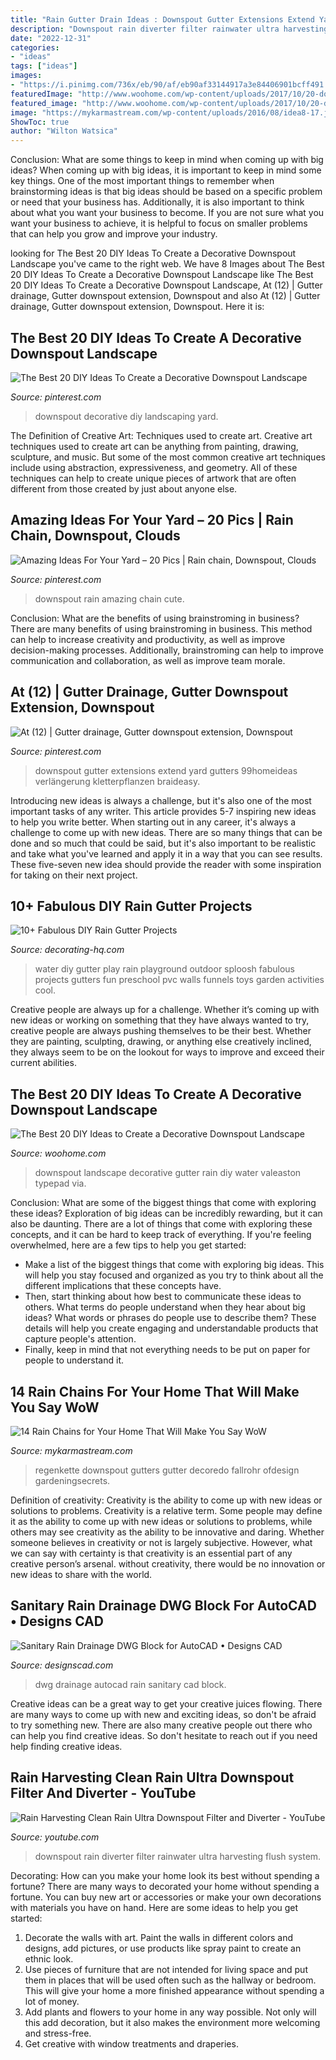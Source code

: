 ```yaml
---
title: "Rain Gutter Drain Ideas : Downspout Gutter Extensions Extend Yard Gutters 99homeideas Verlängerung Kletterpflanzen Braideasy"
description: "Downspout rain diverter filter rainwater ultra harvesting flush system"
date: "2022-12-31"
categories:
- "ideas"
tags: ["ideas"]
images:
- "https://i.pinimg.com/736x/eb/90/af/eb90af33144917a3e84406901bcff491.jpg"
featuredImage: "http://www.woohome.com/wp-content/uploads/2017/10/20-downspout-landscape.jpg"
featured_image: "http://www.woohome.com/wp-content/uploads/2017/10/20-downspout-landscape.jpg"
image: "https://mykarmastream.com/wp-content/uploads/2016/08/idea8-17.jpg"
ShowToc: true
author: "Wilton Watsica"
---
```



Conclusion: What are some things to keep in mind when coming up with big ideas?
When coming up with big ideas, it is important to keep in mind some key things. One of the most important things to remember when brainstorming ideas is that big ideas should be based on a specific problem or need that your business has. Additionally, it is also important to think about what you want your business to become. If you are not sure what you want your business to achieve, it is helpful to focus on smaller problems that can help you grow and improve your industry.

	

		
looking for The Best 20 DIY Ideas To Create a Decorative Downspout Landscape you've came to the right web. We have 8 Images about The Best 20 DIY Ideas To Create a Decorative Downspout Landscape like The Best 20 DIY Ideas To Create a Decorative Downspout Landscape, At (12) | Gutter drainage, Gutter downspout extension, Downspout and also At (12) | Gutter drainage, Gutter downspout extension, Downspout. Here it is:
		
    
## The Best 20 DIY Ideas To Create A Decorative Downspout Landscape

<img loading=lazy src="https://i.pinimg.com/736x/7d/86/21/7d862168a7d7d726e50477df26fda25d.jpg" onerror="this.onerror=null;this.src='https://tse3.mm.bing.net/th?id=OIP.aKbhUIBKPCCKVKuyxQwf7gHaL6&amp;pid=15.1';" alt="The Best 20 DIY Ideas To Create a Decorative Downspout Landscape">

_Source: pinterest.com_

>downspout decorative diy landscaping yard. 

	

The Definition of Creative Art: Techniques used to create art.
Creative art techniques used to create art can be anything from painting, drawing, sculpture, and music. But some of the most common creative art techniques include using abstraction, expressiveness, and geometry. All of these techniques can help to create unique pieces of artwork that are often different from those created by just about anyone else.

    
## Amazing Ideas For Your Yard – 20 Pics | Rain Chain, Downspout, Clouds

<img loading=lazy src="https://i.pinimg.com/736x/f8/f0/a9/f8f0a97a43e86669e789c0c1a94d2a79--cute-ideas-amazing-ideas.jpg" onerror="this.onerror=null;this.src='https://tse3.mm.bing.net/th?id=OIP.hGPFZOralgAtH5lHpknnXQHaKw&amp;pid=15.1';" alt="Amazing Ideas For Your Yard – 20 Pics | Rain chain, Downspout, Clouds">

_Source: pinterest.com_

>downspout rain amazing chain cute. 

	

Conclusion: What are the benefits of using brainstroming in business?
There are many benefits of using brainstroming in business. This method can help to increase creativity and productivity, as well as improve decision-making processes. Additionally, brainstroming can help to improve communication and collaboration, as well as improve team morale.

    
## At (12) | Gutter Drainage, Gutter Downspout Extension, Downspout

<img loading=lazy src="https://i.pinimg.com/736x/eb/90/af/eb90af33144917a3e84406901bcff491.jpg" onerror="this.onerror=null;this.src='https://tse4.mm.bing.net/th?id=OIP.Fn-fmepG-h67JnVpo1mHKwAAAA&amp;pid=15.1';" alt="At (12) | Gutter drainage, Gutter downspout extension, Downspout">

_Source: pinterest.com_

>downspout gutter extensions extend yard gutters 99homeideas verlängerung kletterpflanzen braideasy. 

	

Introducing new ideas is always a challenge, but it's also one of the most important tasks of any writer. This article provides 5-7 inspiring new ideas to help you write better.
When starting out in any career, it's always a challenge to come up with new ideas. There are so many things that can be done and so much that could be said, but it's also important to be realistic and take what you've learned and apply it in a way that you can see results. These five-seven new idea should provide the reader with some inspiration for taking on their next project.

    
## 10+ Fabulous DIY Rain Gutter Projects

<img loading=lazy src="https://decorating-hq.com/wp-content/uploads/DIY-Rain-Gutter-9.jpg" onerror="this.onerror=null;this.src='https://tse1.mm.bing.net/th?id=OIP.DFfmTMoDn1j5wKFD22lA1gHaFj&amp;pid=15.1';" alt="10+ Fabulous DIY Rain Gutter Projects">

_Source: decorating-hq.com_

>water diy gutter play rain playground outdoor sploosh fabulous projects gutters fun preschool pvc walls funnels toys garden activities cool. 

	

Creative people are always up for a challenge. Whether it’s coming up with new ideas or working on something that they have always wanted to try, creative people are always pushing themselves to be their best. Whether they are painting, sculpting, drawing, or anything else creatively inclined, they always seem to be on the lookout for ways to improve and exceed their current abilities.

    
## The Best 20 DIY Ideas To Create A Decorative Downspout Landscape

<img loading=lazy src="http://www.woohome.com/wp-content/uploads/2017/10/20-downspout-landscape.jpg" onerror="this.onerror=null;this.src='https://tse4.mm.bing.net/th?id=OIP.zFbVcEsrLbqWLFPbX00kPAHaOo&amp;pid=15.1';" alt="The Best 20 DIY Ideas to Create a Decorative Downspout Landscape">

_Source: woohome.com_

>downspout landscape decorative gutter rain diy water valeaston typepad via. 

	

Conclusion: What are some of the biggest things that come with exploring these ideas?
Exploration of big ideas can be incredibly rewarding, but it can also be daunting. There are a lot of things that come with exploring these concepts, and it can be hard to keep track of everything. If you're feeling overwhelmed, here are a few tips to help you get started: 
- Make a list of the biggest things that come with exploring big ideas. This will help you stay focused and organized as you try to think about all the different implications that these concepts have. 
- Then, start thinking about how best to communicate these ideas to others. What terms do people understand when they hear about big ideas? What words or phrases do people use to describe them? These details will help you create engaging and understandable products that capture people's attention. 
- Finally, keep in mind that not everything needs to be put on paper for people to understand it.

    
## 14 Rain Chains For Your Home That Will Make You Say WoW

<img loading=lazy src="https://mykarmastream.com/wp-content/uploads/2016/08/idea8-17.jpg" onerror="this.onerror=null;this.src='https://tse3.mm.bing.net/th?id=OIP.cWcAnVr2GM-9B8HOwJKGowHaJ3&amp;pid=15.1';" alt="14 Rain Chains for Your Home That Will Make You Say WoW">

_Source: mykarmastream.com_

>regenkette downspout gutters gutter decoredo fallrohr ofdesign gardeningsecrets. 

	

Definition of creativity: Creativity is the ability to come up with new ideas or solutions to problems.
Creativity is a relative term. Some people may define it as the ability to come up with new ideas or solutions to problems, while others may see creativity as the ability to be innovative and daring. Whether someone believes in creativity or not is largely subjective. However, what we can say with certainty is that creativity is an essential part of any creative person’s arsenal. without creativity, there would be no innovation or new ideas to share with the world.

    
## Sanitary Rain Drainage DWG Block For AutoCAD • Designs CAD

<img loading=lazy src="https://designscad.com/wp-content/uploads/2017/01/sanitary_rain_drainage_dwg_block_for_autocad_57264.gif" onerror="this.onerror=null;this.src='https://tse1.mm.bing.net/th?id=OIP.ARRPLBZTYdJ9nQlxlXafRQETDj&amp;pid=15.1';" alt="Sanitary Rain Drainage DWG Block for AutoCAD • Designs CAD">

_Source: designscad.com_

>dwg drainage autocad rain sanitary cad block. 

	

Creative ideas can be a great way to get your creative juices flowing. There are many ways to come up with new and exciting ideas, so don't be afraid to try something new. There are also many creative people out there who can help you find creative ideas. So don't hesitate to reach out if you need help finding creative ideas.

    
## Rain Harvesting Clean Rain Ultra Downspout Filter And Diverter - YouTube

<img loading=lazy src="http://i.ytimg.com/vi/HhSWrG2CorI/maxresdefault.jpg" onerror="this.onerror=null;this.src='https://tse2.mm.bing.net/th?id=OIP.o8EBwKvFJwsztR5lMzujRAHaEK&amp;pid=15.1';" alt="Rain Harvesting Clean Rain Ultra Downspout Filter and Diverter - YouTube">

_Source: youtube.com_

>downspout rain diverter filter rainwater ultra harvesting flush system. 

	

Decorating: How can you make your home look its best without spending a fortune?
There are many ways to decorated your home without spending a fortune. You can buy new art or accessories or make your own decorations with materials you have on hand. Here are some ideas to help you get started: 
1. Decorate the walls with art. Paint the walls in different colors and designs, add pictures, or use products like spray paint to create an ethnic look. 
2. Use pieces of furniture that are not intended for living space and put them in places that will be used often such as the hallway or bedroom. This will give your home a more finished appearance without spending a lot of money. 
3. Add plants and flowers to your home in any way possible. Not only will this add decoration, but it also makes the environment more welcoming and stress-free. 
4. Get creative with window treatments and draperies.

